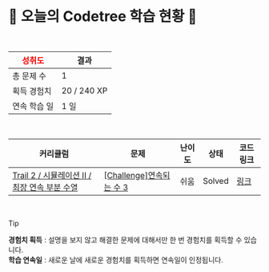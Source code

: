 # 🌲 오늘의 Codetree 학습 현황 🌲

<br />

| <span style="color:red;display:block;text-align:center;"> **성취도**</span> | 결과 |
|---|---|
| 총 문제 수 | 1 |
| 획득 경험치 | 20 / 240 XP |
| 연속 학습 일 | 1 일 |

<br />

|커리큘럼|문제|난이도|상태|코드 링크|
|---|---|---|---|---|
|[Trail 2 / 시뮬레이션 II / 최장 연속 부분 수열](https://www.codetree.ai/trail-info/novice-mid/)|[[Challenge]연속되는 수 3](https://www.codetree.ai/trails/complete/curated-cards/challenge-continuous-number3/)|쉬움|Solved|[링크](https://github.com/jhp1024/code_with_codetree/blob/main/250815/%EC%97%B0%EC%86%8D%EB%90%98%EB%8A%94%20%EC%88%98%203/continuous-number3.java)|


<br />

> [!TIP]
> **경험치 획득** : 설명을 보지 않고 해결한 문제에 대해서만 한 번 경험치를 획득할 수 있습니다.  
> **학습 연속일** : 새로운 날에 새로운 경험치를 획득하면 연속일이 인정됩니다.

